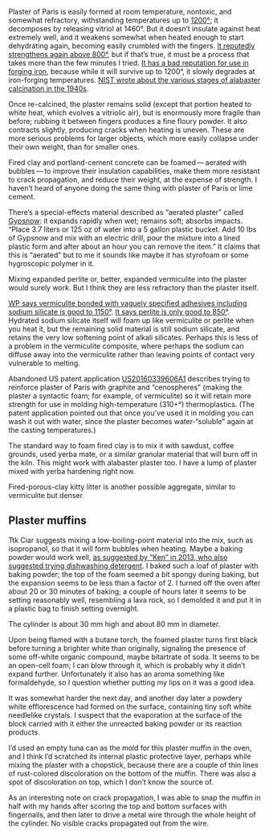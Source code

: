 Plaster of Paris is easily formed at room temperature, nontoxic, and
somewhat refractory, withstanding temperatures up to
[1200°](https://en.wikipedia.org/wiki/Plaster_mold_casting); it
decomposes by releasing vitriol at 1460°.  But it doesn’t insulate
against heat extremely well, and it weakens somewhat when heated
enough to start dehydrating again, becoming easily crumbled with
the fingers.  [It reputedly
strengthens again above
800°](http://www.sciencemadness.org/talk/viewthread.php?tid=79078),
but if that’s true, it must be a process
that takes more than the few minutes I tried.
[It has a bad reputation for use in forging
iron](https://www.iforgeiron.com/topic/54424-is-plaster-of-paris-mixed-with-sand-a-good-liner-for-a-forge/),
because while it will survive up to 1200°, it slowly degrades at
iron-forging temperatures.  [NIST wrote about the various stages of
alabaster calcination in the
1940s](https://nvlpubs.nist.gov/nistpubs/jres/27/jresv27n2p191_A1b.pdf).

Once re-calcined, the plaster remains solid (except that portion
heated to white heat, which evolves a vitriolic air), but is
enormously more fragile than before; rubbing it between fingers
produces a fine floury powder.  It also contracts slightly, producing
cracks when heating is uneven.  These are more serious problems for
larger objects, which more easily collapse under their own weight,
than for smaller ones.

Fired clay and portland-cement concrete can be foamed — aerated with
bubbles — to improve their insulation capabilities, make them more
resistant to crack propagation, and reduce their weight, at the
expense of strength.  I haven’t heard of anyone doing the same thing
with plaster of Paris or lime cement.

There’s a special-effects material described as “aerated plaster”
called
[Gypsnow](https://www.thomasfx.com/Aerated-Plaster-Gypsnow-50-lbs_p_8838.html):
it expands rapidly when wet; remains soft; absorbs impacts.  “Place
3.7 liters or 125 oz of water into a 5 gallon plastic bucket.  Add 10
lbs of Gypsnow and mix with an electric drill, pour the mixture into a
lined plastic form and after about an hour you can remove the item.”
It claims that this is “aerated” but to me it sounds like maybe it has
styrofoam or some hygroscopic polymer in it.

Mixing expanded perlite or, better, expanded vermiculite into the
plaster would surely work.  But I think they are less refractory than
the plaster itself.

[WP says vermiculite bonded with vaguely specified adhesives including
sodium silicate is good to
1150°](https://en.wikipedia.org/wiki/Vermiculite#Commercial_uses).
[It says perlite is only good to
850°](https://en.wikipedia.org/wiki/Perlite).  Hydrated sodium
silicate itself will foam up like vermiculite or perlite when you heat
it, but the remaining solid material is still sodium silicate, and
retains the very low softening point of alkali silicates.  Perhaps
this is less of a problem in the vermiculite composite, where perhaps
the sodium can diffuse away into the vermiculite rather than leaving
points of contact very vulnerable to melting.

Abandoned US patent
application
[US20160339606A1](https://patents.google.com/patent/US20160339606A1/en)
describes trying to reinforce plaster of Paris with graphite and
“cenospheres” (making the plaster a syntactic foam; for example, of
vermiculite) so it will retain more strength for use in molding
high-temperature (310+°) thermoplastics.  (The patent application
pointed out that once you’ve used it in molding you can wash it out
with water, since the plaster becomes water-“soluble” again at the
casting temperatures.)

The standard way to foam fired clay is to mix it with sawdust, coffee
grounds, used yerba mate, or a similar granular material that will
burn off in the kiln.  This might work with alabaster plaster too.  I
have a lump of plaster mixed with yerba hardening right now.

Fired-porous-clay kitty litter is another possible aggregate, similar
to vermiculite but denser.

Plaster muffins
---------------

Ttk Ciar suggests mixing a low-boiling-point material into the mix,
such as isopropanol, so that it will form bubbles when heating.  Maybe
a baking powder would work well, [as suggested by “Ken” in 2013, who
also suggested trying dishwashing
detergent](http://www.observationsblog.com/sciencetechnologyexperiments/plaster-of-paris-mixing-guide).
I baked such a loaf of plaster with baking powder; the top of the foam
seemed a bit spongy during baking, but the expansion seems to be less
than a factor of 2.  I turned off the oven after about 20 or 30
minutes of baking; a couple of hours later it seems to be setting
reasonably well, resembling a lava rock, so I demolded it and put it
in a plastic bag to finish setting overnight.

The cylinder is about 30 mm high and about 80 mm in diameter.

Upon being flamed with a butane torch, the foamed plaster turns first
black before turning a brighter white than originally, signaling the
presence of some off-white organic compound, maybe bitartrate of soda.
It seems to be an open-cell foam; I can blow through it, which is
probably why it didn’t expand further.  Unfortunately it also has an
aroma something like formaldehyde, so I question whether putting my
lips on it was a good idea.

It was somewhat harder the next day, and another day later a powdery
white efflorescence had formed on the surface, containing tiny soft
white needlelike crystals.  I suspect that the evaporation at the
surface of the block carried with it either the unreacted baking
powder or its reaction products.

I’d used an empty tuna can as the mold for this plaster muffin in the
oven, and I think I’d scratched its internal plastic protective layer,
perhaps while mixing the plaster with a chopstick, because there are a
couple of thin lines of rust-colored discoloration on the bottom of
the muffin.  There was also a spot of discoloration on top, which I
don’t know the source of.

As an interesting note on crack propagation, I was able to snap the
muffin in half with my hands after scoring the top and bottom surfaces
with fingernails, and then later to drive a metal wire through the
whole height of the cylinder.  No visible cracks propagated out from
the wire.